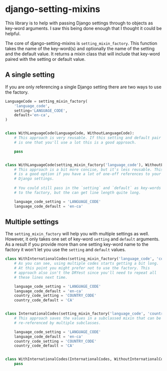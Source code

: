 # django-setting-mixins

This library is to help with passing Django settings through to objects
as key-word arguments. I saw this being done enough that I thought it
could be helpful.

The core of django-setting-mixins is `setting_mixin_factory`. This
function takes the name of the key-word(s) and optionally the name of
the setting and the default value. It returns a mixin class that will
include that key-word paired with the setting or default value.

## A single setting

If you are only referencing a single Django setting there are two ways
to use the factory.

```python
LanguageCode = setting_mixin_factory(
    'language_code',
    setting='LANGUAGE_CODE',
    default='en-ca',
)


class WithLanguageCode(LanguageCode, WithoutLanguageCode):
    # This approach is very reusable. If this setting and default pair
    # is one that you'll use a lot this is a good approach.

    pass


class WithLanguageCode(setting_mixin_factory('language_code'), WithoutLanguageCode):
    # This approach is a bit more concise, but it's less reusable. This
    # is a good option if you have a lot of one-off references to your
    # Django settings.
    
    # You could still pass in the `setting` and `default` as key-words
    # to the factory, but the can get line length quite long.

    language_code_setting = 'LANGUAGE_CODE'
    language_code_default = 'en-ca'
```

## Multiple settings

The `setting_mixin_factory` will help you with multiple settings as
well. However, it only takes one set of key-word `setting` and
`default` arguments. As a result if you provide more than one setting
key-word name to the factory it won't let you use the `setting` and
`default` values.

```python
class WithInternationalCodes(setting_mixin_factory('language_code', 'country_code'), WithoutInternationalCodes):
    # As you can see, using multiple codes starts getting a bit long.
    # At this point you might prefer not to use the factory. This
    # approach also isn't the DRYest since you'll need to repeat all
    # these lines next time.

    language_code_setting = 'LANGUAGE_CODE'
    language_code_default = 'en-ca'
    country_code_setting = 'COUNTRY_CODE'
    country_code_default = 'CA'


class InternationalCodes(setting_mixin_factory('language_code', 'country_code')):
    # This approach saves the values in a subclassed mixin that can be
    # re-referenced by multiple subclasses.

    language_code_setting = 'LANGUAGE_CODE'
    language_code_default = 'en-ca'
    country_code_setting = 'COUNTRY_CODE'
    country_code_default = 'CA'


class WithInternationalCodes(InternationalCodes, WithoutInternationalCodes):
    pass
```
